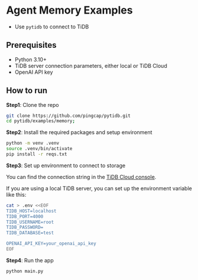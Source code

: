 # Agent Memory Examples

* Use `pytidb` to connect to TiDB

## Prerequisites

* Python 3.10+
* TiDB server connection parameters, either local or TiDB Cloud
* OpenAI API key


## How to run

**Step1**: Clone the repo

```bash
git clone https://github.com/pingcap/pytidb.git
cd pytidb/examples/memory;
```

**Step2**: Install the required packages and setup environment

```bash
python -m venv .venv
source .venv/bin/activate
pip install -r reqs.txt
```

**Step3**: Set up environment to connect to storage

You can find the connection string in the [TiDB Cloud console](https://tidbcloud.com/).

If you are using a local TiDB server, you can set up the environment variable like this:

```bash
cat > .env <<EOF
TIDB_HOST=localhost
TIDB_PORT=4000
TIDB_USERNAME=root
TIDB_PASSWORD=
TIDB_DATABASE=test

OPENAI_API_KEY=your_openai_api_key
EOF
```

**Step4**: Run the app

```bash
python main.py
```
